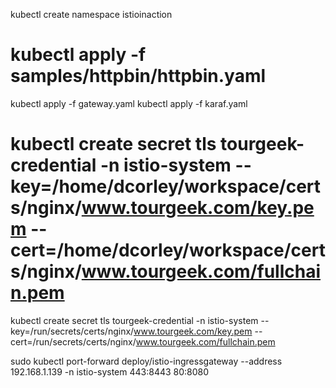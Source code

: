 kubectl create namespace istioinaction

# kubectl apply -f samples/httpbin/httpbin.yaml
kubectl apply -f gateway.yaml
kubectl apply -f karaf.yaml

# kubectl create secret tls tourgeek-credential -n istio-system  --key=/home/dcorley/workspace/certs/nginx/www.tourgeek.com/key.pem --cert=/home/dcorley/workspace/certs/nginx/www.tourgeek.com/fullchain.pem
kubectl create secret tls tourgeek-credential -n istio-system  --key=/run/secrets/certs/nginx/www.tourgeek.com/key.pem --cert=/run/secrets/certs/nginx/www.tourgeek.com/fullchain.pem

sudo kubectl port-forward deploy/istio-ingressgateway --address 192.168.1.139 -n istio-system 443:8443 80:8080
